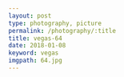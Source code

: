 ```yaml
---
layout: post
type: photography, picture
permalink: /photography/:title
title: vegas-64
date: 2018-01-08
keyword: vegas
imgpath: 64.jpg
---
```



